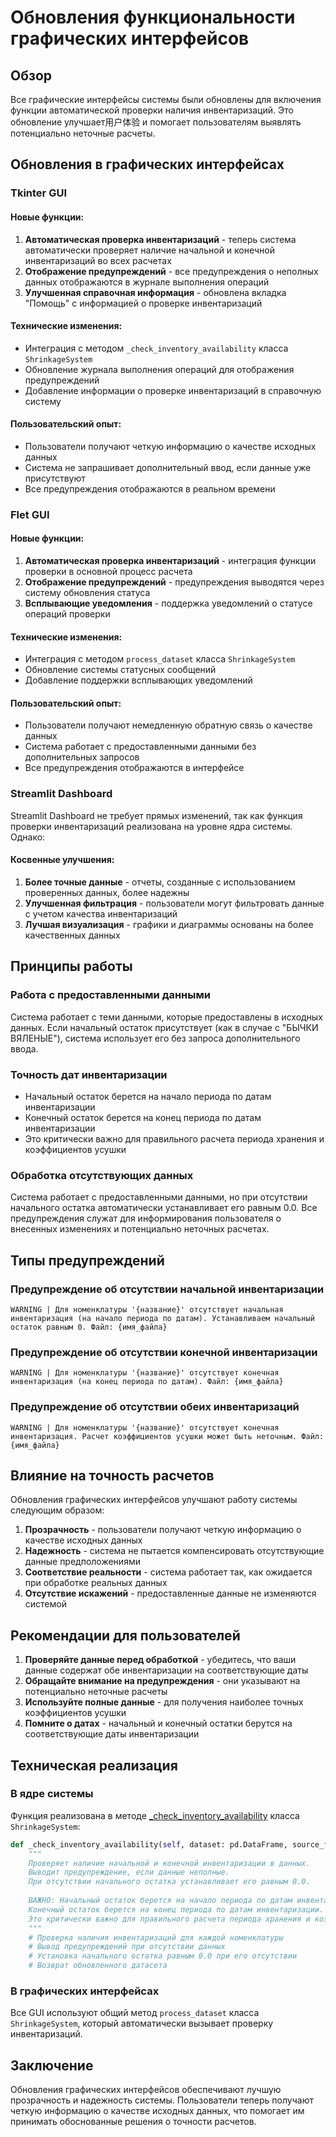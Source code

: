 # Обновления функциональности графических интерфейсов

## Обзор

Все графические интерфейсы системы были обновлены для включения функции автоматической проверки наличия инвентаризаций. Это обновление улучшает用户体验 и помогает пользователям выявлять потенциально неточные расчеты.

## Обновления в графических интерфейсах

### Tkinter GUI

#### Новые функции:
1. **Автоматическая проверка инвентаризаций** - теперь система автоматически проверяет наличие начальной и конечной инвентаризаций во всех расчетах
2. **Отображение предупреждений** - все предупреждения о неполных данных отображаются в журнале выполнения операций
3. **Улучшенная справочная информация** - обновлена вкладка "Помощь" с информацией о проверке инвентаризаций

#### Технические изменения:
- Интеграция с методом `_check_inventory_availability` класса `ShrinkageSystem`
- Обновление журнала выполнения операций для отображения предупреждений
- Добавление информации о проверке инвентаризаций в справочную систему

#### Пользовательский опыт:
- Пользователи получают четкую информацию о качестве исходных данных
- Система не запрашивает дополнительный ввод, если данные уже присутствуют
- Все предупреждения отображаются в реальном времени

### Flet GUI

#### Новые функции:
1. **Автоматическая проверка инвентаризаций** - интеграция функции проверки в основной процесс расчета
2. **Отображение предупреждений** - предупреждения выводятся через систему обновления статуса
3. **Всплывающие уведомления** - поддержка уведомлений о статусе операций проверки

#### Технические изменения:
- Интеграция с методом `process_dataset` класса `ShrinkageSystem`
- Обновление системы статусных сообщений
- Добавление поддержки всплывающих уведомлений

#### Пользовательский опыт:
- Пользователи получают немедленную обратную связь о качестве данных
- Система работает с предоставленными данными без дополнительных запросов
- Все предупреждения отображаются в интерфейсе

### Streamlit Dashboard

Streamlit Dashboard не требует прямых изменений, так как функция проверки инвентаризаций реализована на уровне ядра системы. Однако:

#### Косвенные улучшения:
1. **Более точные данные** - отчеты, созданные с использованием проверенных данных, более надежны
2. **Улучшенная фильтрация** - пользователи могут фильтровать данные с учетом качества инвентаризаций
3. **Лучшая визуализация** - графики и диаграммы основаны на более качественных данных

## Принципы работы

### Работа с предоставленными данными
Система работает с теми данными, которые предоставлены в исходных данных. Если начальный остаток присутствует (как в случае с "БЫЧКИ ВЯЛЕНЫЕ"), система использует его без запроса дополнительного ввода.

### Точность дат инвентаризации
- Начальный остаток берется на начало периода по датам инвентаризации
- Конечный остаток берется на конец периода по датам инвентаризации
- Это критически важно для правильного расчета периода хранения и коэффициентов усушки

### Обработка отсутствующих данных
Система работает с предоставленными данными, но при отсутствии начального остатка автоматически устанавливает его равным 0.0. Все предупреждения служат для информирования пользователя о внесенных изменениях и потенциально неточных расчетах.

## Типы предупреждений

### Предупреждение об отсутствии начальной инвентаризации
```
WARNING | Для номенклатуры '{название}' отсутствует начальная инвентаризация (на начало периода по датам). Устанавливаем начальный остаток равным 0. Файл: {имя_файла}
```

### Предупреждение об отсутствии конечной инвентаризации
```
WARNING | Для номенклатуры '{название}' отсутствует конечная инвентаризация (на конец периода по датам). Файл: {имя_файла}
```

### Предупреждение об отсутствии обеих инвентаризаций
```
WARNING | Для номенклатуры '{название}' отсутствует конечная инвентаризация. Расчет коэффициентов усушки может быть неточным. Файл: {имя_файла}
```

## Влияние на точность расчетов

Обновления графических интерфейсов улучшают работу системы следующим образом:

1. **Прозрачность** - пользователи получают четкую информацию о качестве исходных данных
2. **Надежность** - система не пытается компенсировать отсутствующие данные предположениями
3. **Соответствие реальности** - система работает так, как ожидается при обработке реальных данных
4. **Отсутствие искажений** - предоставленные данные не изменяются системой

## Рекомендации для пользователей

1. **Проверяйте данные перед обработкой** - убедитесь, что ваши данные содержат обе инвентаризации на соответствующие даты
2. **Обращайте внимание на предупреждения** - они указывают на потенциально неточные расчеты
3. **Используйте полные данные** - для получения наиболее точных коэффициентов усушки
4. **Помните о датах** - начальный и конечный остатки берутся на соответствующие даты инвентаризации

## Техническая реализация

### В ядре системы
Функция реализована в методе [_check_inventory_availability](file:///c%3A/Users/D_909/Desktop/%D0%B4%D0%BB%D1%8F%20%D0%BD%D0%BE%D0%B2%D0%BE%D0%B3%D0%BE%20%D0%BF%D1%80%D0%BE%D0%B5%D0%BA%D1%82%D0%B0/src/core/shrinkage_system.py#L184-L269) класса `ShrinkageSystem`:

```python
def _check_inventory_availability(self, dataset: pd.DataFrame, source_filename: str) -> pd.DataFrame:
    """
    Проверяет наличие начальной и конечной инвентаризации в данных.
    Выводит предупреждение, если данные неполные.
    При отсутствии начального остатка устанавливает его равным 0.0.
    
    ВАЖНО: Начальный остаток берется на начало периода по датам инвентаризации.
    Конечный остаток берется на конец периода по датам инвентаризации.
    Это критически важно для правильного расчета периода хранения и коэффициентов усушки.
    """
    # Проверка наличия инвентаризаций для каждой номенклатуры
    # Вывод предупреждений при отсутствии данных
    # Установка начального остатка равным 0.0 при его отсутствии
    # Возврат обновленного датасета
```

### В графических интерфейсах
Все GUI используют общий метод `process_dataset` класса `ShrinkageSystem`, который автоматически вызывает проверку инвентаризаций.

## Заключение

Обновления графических интерфейсов обеспечивают лучшую прозрачность и надежность системы. Пользователи теперь получают четкую информацию о качестве исходных данных, что помогает им принимать обоснованные решения о точности расчетов.